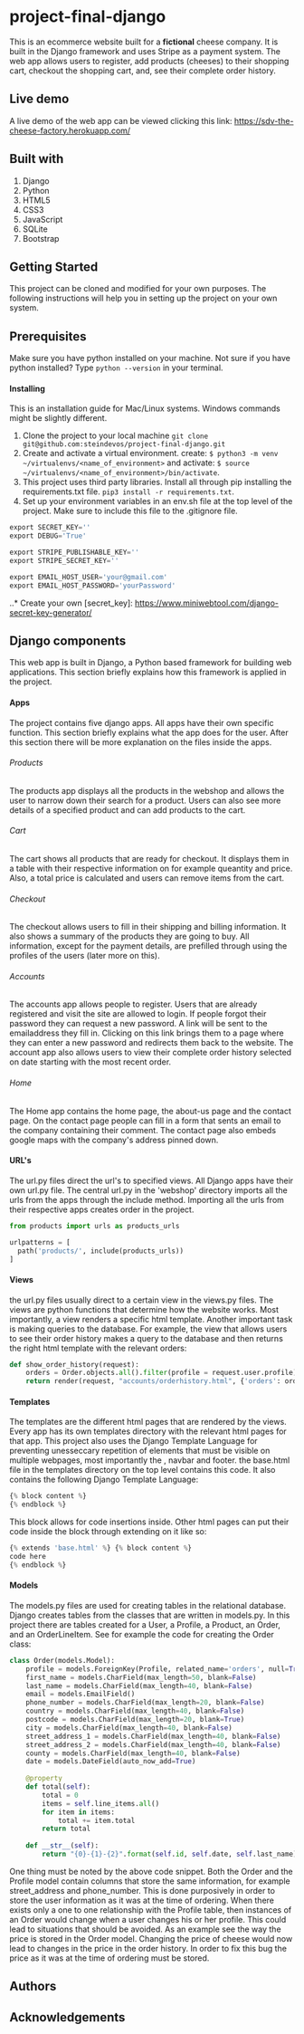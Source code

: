# project-final-django
This is an ecommerce website built for a **fictional** cheese company. It is built in the Django framework and uses Stripe as a payment system. The web app allows users to register, add products (cheeses) to their shopping cart, checkout the shopping cart,  and, see their complete order history.  

## Live demo
A live demo of the web app can be viewed clicking this link: https://sdv-the-cheese-factory.herokuapp.com/

## Built with
1. Django
2. Python
3. HTML5
4. CSS3
5. JavaScript
6. SQLite
7. Bootstrap 

## Getting Started
This project can be cloned and modified for your own purposes. The following instructions will help you in setting up the project on your own system. 

## Prerequisites
Make sure you have python installed on your machine. Not sure if you have python installed? Type ```python --version``` in your terminal. 

#### Installing
This is an installation guide for Mac/Linux systems. Windows commands might be slightly different. 
1. Clone the project to your local machine ```git clone git@github.com:steindevos/project-final-django.git```
2. Create and activate a virtual environment. create: ```$ python3 -m venv ~/virtualenvs/<name_of_environment>``` and activate: ```$ source ~/virtualenvs/<name_of_environment>/bin/activate```. 
3. This project uses third party libraries. Install all through pip installing the requirements.txt file. ```pip3 install -r requirements.txt```. 
4. Set up your environment variables in an env.sh file at the top level of the project. Make sure to include this file to the .gitignore file. 
```python
export SECRET_KEY=''
export DEBUG='True'

export STRIPE_PUBLISHABLE_KEY=''
export STRIPE_SECRET_KEY=''

export EMAIL_HOST_USER='your@gmail.com'    
export EMAIL_HOST_PASSWORD='yourPassword'
```
..* Create your own [secret_key]: https://www.miniwebtool.com/django-secret-key-generator/
## Django components
This web app is built in Django, a Python based framework for building web applications. This section briefly explains how this framework is applied in the project. 

#### Apps
The project contains five django apps. All apps have their own specific function. This section briefly explains what the app does for the user. After this section there will be more explanation on the files inside the apps. 
###### Products
The products app displays all the products in the webshop and allows the user to narrow down their search for a product. Users can also see more details of a specified product and can add products to the cart. 
###### Cart
The cart shows all products that are ready for checkout. It displays them in a table with their respective information on for example queantity and price. Also, a total price is calculated and users can remove items from the cart. 
###### Checkout
The checkout allows users to fill in their shipping and billing information. It also shows a summary of the products they are going to buy. All information, except for the payment details, are prefilled through using the profiles of the users (later more on this). 
###### Accounts
The accounts app allows people to register. Users that are already registered and visit the site are allowed to login. If people forgot their password they can request a new password. A link will be sent to the emailaddress they fill in. Clicking on this link brings them to a page where they can enter a new password and redirects them back to the website. 
The account app also allows users to view their complete order history selected on date starting with the most recent order. 
###### Home
The Home app contains the home page, the about-us page and the contact page. On the contact page people can fill in a form that sents an email to the company containing their comment. The contact page also embeds google maps with the company's address pinned down. 

#### URL's
The url.py files direct the url's to specified views. All Django apps have their own url.py file. The central url.py in the 'webshop' directory imports all the urls from the apps through the include method. Importing all the urls from their respective apps creates order in the project. 

```python
from products import urls as products_urls
```

```python
urlpatterns = [
  path('products/', include(products_urls))
]
```

#### Views
the url.py files usually direct to a certain view in the views.py files. The views are python functions that determine how the website works. Most importantly, a view renders a specific html template. Another important task is making queries to the database. For example, the view that allows users to see their order history makes a query to the database and then returns the right html template with the relevant orders: 

```python
def show_order_history(request):
    orders = Order.objects.all().filter(profile = request.user.profile).order_by('-date')
    return render(request, "accounts/orderhistory.html", {'orders': orders})
```

#### Templates
The templates are the different html pages that are rendered by the views. Every app has its own templates directory with the relevant html pages for that app. 
This project also uses the Django Template Language for preventing unesseccary repetition of elements that must be visible on multiple webpages, most importantly the <head>, navbar and footer. the base.html file in the templates directory on the top level contains this code. It also contains the following Django Template Language: 
  
```python
{% block content %}
{% endblock %}
```
This block allows for code insertions inside. Other html pages can put their code inside the block through extending on it like so: 

```python
{% extends 'base.html' %} {% block content %}
code here
{% endblock %}
```

#### Models
The models.py files are used for creating tables in the relational database. Django creates tables from the classes that are written in models.py. 
In this project there are tables created for a User, a Profile, a Product, an Order, and an OrderLineItem. See for example the code for creating the Order class: 

```python
class Order(models.Model):
    profile = models.ForeignKey(Profile, related_name='orders', null=True, blank=False, on_delete=models.PROTECT)
    first_name = models.CharField(max_length=50, blank=False)
    last_name = models.CharField(max_length=40, blank=False)
    email = models.EmailField()
    phone_number = models.CharField(max_length=20, blank=False)
    country = models.CharField(max_length=40, blank=False)
    postcode = models.CharField(max_length=20, blank=True)
    city = models.CharField(max_length=40, blank=False)
    street_address_1 = models.CharField(max_length=40, blank=False)
    street_address_2 = models.CharField(max_length=40, blank=False)
    county = models.CharField(max_length=40, blank=False)
    date = models.DateField(auto_now_add=True)
    
    @property
    def total(self):
        total = 0 
        items = self.line_items.all()
        for item in items: 
            total += item.total
        return total 
            
    def __str__(self):
        return "{0}-{1}-{2}".format(self.id, self.date, self.last_name)
```

One thing must be noted by the above code snippet. Both the Order and the Profile model contain columns that store the same information, for example street_address and phone_number. This is done purposively in order to store the user information as it was at the time of ordering. When there exists only a one to one relationship with the Profile table, then instances of an Order would change when a user changes his or her profile. This could lead to situations that should be avoided. As an example see the way the price is stored in the Order model. Changing the price of cheese would now lead to changes in the price in the order history. In order to fix this bug the price as it was at the time of ordering must be stored. 



## Authors

## Acknowledgements 
